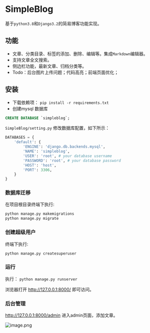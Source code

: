 # SimpleBlog



基于`python3.8`和`Django3.2`的简易博客功能实现。   


## 功能
- 文章、分类目录、标签的添加、删除、编辑等。集成`Markdown`编辑器。
- 支持文章全文搜索。
- 侧边栏功能，最新文章、归档分类等。
- Todo：后台图片上传问题；代码高亮；前端页面优化；

## 安装

- 下载依赖项： `pip install -r requirements.txt`
- 创建mysql 数据库
```sql
CREATE DATABASE `simpleblog`;
```

`SimpleBlog/setting.py` 修改数据库配置，如下所示：

```python
DATABASES = {
    'default': {
        'ENGINE': 'django.db.backends.mysql',
        'NAME': 'simpleblog',
        'USER': 'root', # your database username
        'PASSWORD': 'root', # your database password
        'HOST': 'host',
        'PORT': 3306,
    }
}
```
### 数据库迁移
在项目根目录终端下执行:
```bash
python manage.py makemigrations
python manage.py migrate
```

### 创建超级用户

 终端下执行:
```bash
python manage.py createsuperuser
```


### 运行
执行： `python manage.py runserver`


浏览器打开 http://127.0.0.1:8000/ 即可访问。  

### 后台管理

 http://127.0.0.1:8000/admin 进入admin页面，添加文章。
 
![image.png](https://s2.loli.net/2022/04/16/ka4URdznYVj8Ewp.png)



